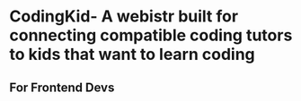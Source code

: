 # CodingKid- A webistr built for connecting compatible coding tutors to kids that want to learn coding


## For Frontend Devs



